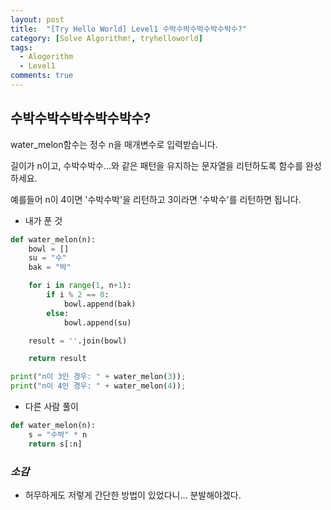 ```yaml
---
layout: post
title:  "[Try Hello World] Level1 수박수박수박수박수박수?"
category: [Solve Algorithm!, tryhelloworld]
tags:
  - Alogorithm
  - Level1
comments: true
---
```


## 수박수박수박수박수박수?
water_melon함수는 정수 n을 매개변수로 입력받습니다.

길이가 n이고, 수박수박수...와 같은 패턴을 유지하는 문자열을 리턴하도록 함수를 완성하세요.

예를들어 n이 4이면 '수박수박'을 리턴하고 3이라면 '수박수'를 리턴하면 됩니다.

- 내가 푼 것

```python
def water_melon(n):
    bowl = []
    su = "수"
    bak = "박"

    for i in range(1, n+1):
        if i % 2 == 0:
            bowl.append(bak)
        else:
            bowl.append(su)

    result = ''.join(bowl)

    return result

print("n이 3인 경우: " + water_melon(3));
print("n이 4인 경우: " + water_melon(4));
```

- 다른 사람 풀이

```python
def water_melon(n):
    s = "수박" * n
    return s[:n]
```

### *소감*
- 허무하게도 저렇게 간단한 방법이 있었다니... 분발해야겠다.

